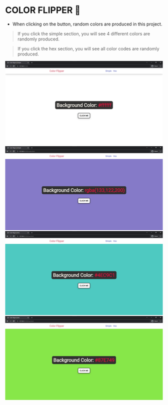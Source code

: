 # COLOR FLIPPER 🎨

* When clicking on the button, random colors are produced in this project.

> If you click the simple section, you will see 4 different colors are randomly produced.

> If you click the hex section, you will see all color codes are randomly produced.

![project1](images/project1.png)
![project2](images/project2.png)
![project3](images/project3.png)
![project4](images/project4.png)



